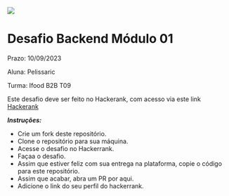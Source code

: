 ![](https://i.imgur.com/xG74tOh.png)

# Desafio Backend Módulo 01

Prazo: 10/09/2023

Aluna: Pelissaric

Turma: Ifood B2B T09


Este desafio deve ser feito no Hackerank, com acesso via este link
[Hackerank](https://www.hackerrank.com/desafio-de-logica-modulo-1-b2b-t09-dbe-ifood)

***Instruções:***
-   Crie um fork deste repositório.
-   Clone o repositório para sua máquina.
-   Acesse o desafio no Hackerrank.
-   Façaa o desafio.
-   Assim que estiver feliz com sua entrega na plataforma, copie o código para este repositório.
-   Assim que acabar, abra um PR por aqui.
-   Adicione o link do seu perfil do hackerrank.

